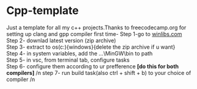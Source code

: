 # Cpp-template
Just a template for all my c++ projects.Thanks to freecodecamp.org
for setting up clang and gpp compiler first time-
  Step 1-go to [winlibs.com ](https://winlibs.com/)  
  Step 2- downlad latest version (zip archive)  
  Step 3- extract to os(c:){windows}{delete the zip archive if u want}  
  Step 4- in system variables, add the ...\MinGW\bin to path  
  Step 5- in vsc, from terminal tab, configure tasks  
  Step 6- configure them according to ur prefference **[do this for both compilers]**  /n
  step 7- run build task(also ctrl + shift + b) to your choice of compiler  /n
